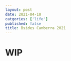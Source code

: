 ```yaml
---
layout: post
date: 2021-04-10
catgories: ['life']
published: false
title: Bsides Canberra 2021
---
```


# WIP
